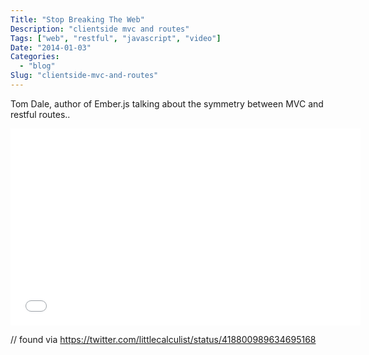 ```yaml
---
Title: "Stop Breaking The Web"
Description: "clientside mvc and routes"
Tags: ["web", "restful", "javascript", "video"]
Date: "2014-01-03"
Categories:
  - "blog"
Slug: "clientside-mvc-and-routes"
---
```


Tom Dale, author of Ember.js talking about the symmetry between MVC and restful routes..

<iframe width="560" height="315" src="//www.youtube.com/embed/BQ6at0addi4" frameborder="0" allowfullscreen></iframe>

// found via https://twitter.com/littlecalculist/status/418800989634695168

